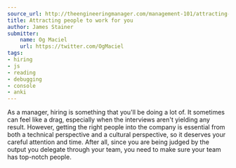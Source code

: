 ```yaml
---
source_url: http://theengineeringmanager.com/management-101/attracting-people-to-work-for-you/
title: Attracting people to work for you
author: James Stainer
submitter:
    name: Og Maciel
    url: https://twitter.com/OgMaciel
tags:
- hiring
- js
- reading
- debugging
- console
- anki
---
```


As a manager, hiring is something that you'll be doing a lot of. It sometimes can feel like a drag, especially when the interviews aren't yielding any result. However, getting the right people into the company is essential from both a technical perspective and a cultural perspective, so it deserves your careful attention and time. After all, since you are being judged by the output you delegate through your team, you need to make sure your team has top-notch people.
